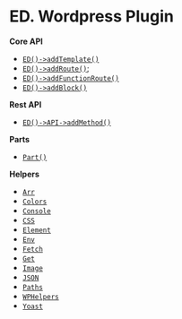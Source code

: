 # **ED. Wordpress Plugin**

**Core API**

- [`ED()->addTemplate()`](./docs/core/add-template.md)
- [`ED()->addRoute()`](./docs/core/add-route.md);
- [`ED()->addFunctionRoute()`](./core/add-function-route.md)
- [`ED()->addBlock()`](./docs/core/add-block.md)

**Rest API**

- [`ED()->API->addMethod()`](./docs/core/api/add-method.md)

**Parts**

- [`Part()`](./docs/parts/parts.md)

**Helpers**

- [`Arr`](./docs/helpers/arr.md)
- [`Colors`](./docs/helpers/colors.md)
- [`Console`](./docs/helpers/console.md)
- [`CSS`](./docs/helpers/css.md)
- [`Element`](./docs/helpers/element.md)
- [`Env`](./docs/helpers/env.md)
- [`Fetch`](./docs/helpers/fetch.md)
- [`Get`](./docs/helpers/get.md)
- [`Image`](./docs/helpers/image.md)
- [`JSON`](./docs/helpers/json.md)
- [`Paths`](./docs/helpers/paths)
- [`WPHelpers`](./docs/helpers/wp.md)
- [`Yoast`](./docs/helpers/yoast.md)
